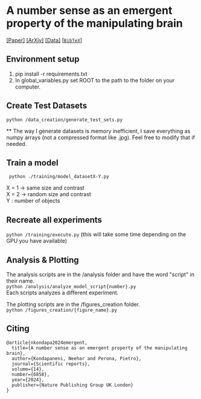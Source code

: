 # A number sense as an emergent property of the manipulating brain

[[Paper]](https://www.nature.com/articles/s41598-024-56828-2) [[ArXiv]](https://arxiv.org/abs/2012.04132) [[Data]](https://data.caltech.edu/records/achmg-dc274) [[`BibTeX`](#Citing)]


## Environment setup
1) pip install -r requirements.txt
2) In global_variables.py set ROOT to the path to the folder on your computer.

## Create Test Datasets
```python /data_creation/generate_test_sets.py```

** The way I generate datasets is memory inefficient, I save everything as numpy arrays (not a compressed format like .jpg).
Feel free to modify that if needed.


## Train a model
``` python ./training/model_datasetX-Y.py```

X = 1 -> same size and contrast <br>
X = 2 -> random size and contrast <br>
Y : number of objects

## Recreate all experiments
```python /training/execute.py``` (this will take some time depending on the GPU you have available)


## Analysis & Plotting
The analysis scripts are in the /analysis folder and have the word "script" in their name. <br>
```python /analysis/analyze_model_script{number}.py``` <br>
Each scripts analyzes a different experiment.

The plotting scripts are in the /figures_creation folder. <br>
```python /figures_creation/{figure_name}.py``` <br>

## Citing
```
@article{nkondapa2024emergent,
  title={A number sense as an emergent property of the manipulating brain},
  author={Kondapaneni, Neehar and Perona, Pietro},
  journal={Scientific reports},
  volume={14},
  number={6858},
  year={2024},
  publisher={Nature Publishing Group UK London}
}
```